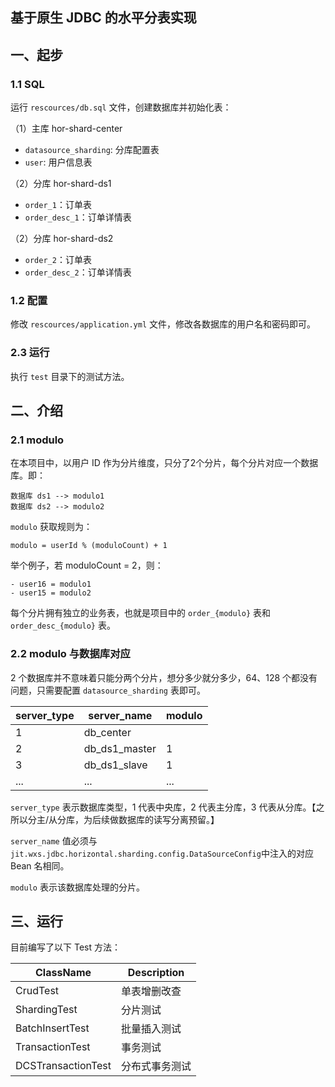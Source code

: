 ## 基于原生 JDBC 的水平分表实现

## 一、起步

### 1.1 SQL

运行 `rescources/db.sql` 文件，创建数据库并初始化表：

（1）主库 hor-shard-center

- `datasource_sharding`: 分库配置表
- `user`: 用户信息表

（2）分库 hor-shard-ds1

- `order_1`：订单表
- `order_desc_1`：订单详情表

（2）分库 hor-shard-ds2

- `order_2`：订单表
- `order_desc_2`：订单详情表

### 1.2 配置

修改 `rescources/application.yml` 文件，修改各数据库的用户名和密码即可。

### 2.3 运行

执行 `test` 目录下的测试方法。

## 二、介绍

### 2.1 modulo

在本项目中，以用户 ID 作为分片维度，只分了2个分片，每个分片对应一个数据库。即：

```
数据库 ds1 --> modulo1
数据库 ds2 --> modulo2
```

`modulo` 获取规则为：

```
modulo = userId % (moduloCount) + 1
```

举个例子，若 moduloCount = 2，则：

```
- user16 = modulo1
- user15 = modulo2
```

每个分片拥有独立的业务表，也就是项目中的 `order_{modulo}` 表和 `order_desc_{modulo}` 表。

### 2.2 modulo 与数据库对应

2 个数据库并不意味着只能分两个分片，想分多少就分多少，64、128 个都没有问题，只需要配置 `datasource_sharding` 表即可。

| server_type | server_name   | modulo |
| ----------- | ------------- | ------ |
| 1           | db_center     |        |
| 2           | db_ds1_master | 1      |
| 3           | db_ds1_slave  | 1      |
| ...         | ...           | ...    |

`server_type` 表示数据库类型，1 代表中央库，2 代表主分库，3 代表从分库。【之所以分主/从分库，为后续做数据库的读写分离预留。】

`server_name` 值必须与 `jit.wxs.jdbc.horizontal.sharding.config.DataSourceConfig`中注入的对应 Bean 名相同。

`modulo` 表示该数据库处理的分片。

## 三、运行

目前编写了以下 Test 方法：

| ClassName        | Description  |
| ---------------- | ------------ |
| CrudTest         | 单表增删改查   |
| ShardingTest     | 分片测试      |
| BatchInsertTest  | 批量插入测试   |
| TransactionTest  | 事务测试      |
| DCSTransactionTest | 分布式事务测试 |
